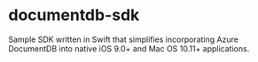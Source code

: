 # documentdb-sdk
Sample SDK written in Swift that simplifies incorporating Azure DocumentDB into native iOS 9.0+ and Mac OS 10.11+ applications.
